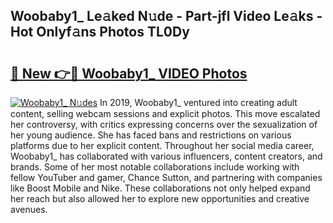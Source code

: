 ## Woobaby1_ Le𝚊ked N𝚞de - Part-jfl Video Le𝚊ks - Hot Onlyf𝚊ns Photos TL0Dy

# <h2><a href="http://ab38178.deff.icu/?id=Woobaby1_">🔗 New 👉🔴 Woobaby1_ VIDEO Photos</a></h2>

[![Woobaby1_ N𝚞des](https://i.imgur.com/rIISA9y.gif)](http://ab38178.deff.icu/?id=Woobaby1_)
In 2019, Woobaby1_ ventured into creating adult content, selling webcam sessions and explicit photos. This move escalated her controversy, with critics expressing concerns over the sexualization of her young audience. She has faced bans and restrictions on various platforms due to her explicit content. Throughout her social media career, Woobaby1_ has collaborated with various influencers, content creators, and brands. Some of her most notable collaborations include working with fellow YouTuber and gamer, Chance Sutton, and partnering with companies like Boost Mobile and Nike. These collaborations not only helped expand her reach but also allowed her to explore new opportunities and creative avenues.
